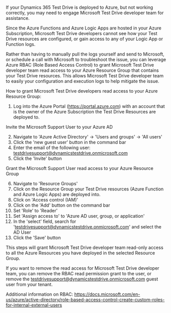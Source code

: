﻿If your Dynamics 365 Test Drive is deployed to Azure, but not working correctly, you may need to engage Microsoft Test Drive developer team for assistance. 

Since the Azure Functions and Azure Logic Apps are hosted in your Azure Subscription, Microsoft Test Drive developers cannot see how your Test Drive resources are configured, or gain access to any of your Logic App or Function logs.

Rather than having to manually pull the logs yourself and send to Microsoft, or schedule a call with Microsoft to troubleshoot the issue, you can leverage Azure RBAC (Role Based Access Control) to grant Microsoft Test Drive developer team read access to your Azure Resource Group that contains your Test Drive resources. This allows Microsoft Test Drive developer team to easily your configuration and execution logs to help mitigate the issue.

How to grant Microsoft Test Drive developers read access to your Azure Resource Group:

1) Log into the Azure Portal (https://portal.azure.com) with an account that is the owner of the Azure Subscription the Test Drive Resources are deployed to.

Invite the Microsoft Support User to your Azure AD

2) Navigate to 'Azure Active Directory' -> 'Users and groups' -> 'All users' 
3) Click the 'new guest user' button in the command bar
4) Enter the email of the following user: testdrivesupport@dynamicstestdrive.onmicrosoft.com
5) Click the 'Invite' button

Grant the Microsoft Support User read access to your Azure Resource Group

6) Navigate to 'Resource Groups'
7) Click on the Resource Group your Test Drive resources (Azure Function and Azure Logic Apps) are deployed into.
8) Click on 'Access control (IAM)'
9) Click on the 'Add' button on the command bar
10) Set 'Role' to 'Reader'
11) Set 'Assign access to' to 'Azure AD user, group, or application'
12) In the 'select' field, search for 'testdrivesupport@dynamicstestdrive.onmicrosoft.com' and select the AD User
13) Click the 'Save' button

This steps will grant Microsoft Test Drive developer team read-only access to all the Azure Resources you have deployed in the selected Resource Group. 

If you want to remove the read access for Microsoft Test Drive developer team, you can remove the RBAC read permission grant to the user, or remove the testdrivesupport@dynamicstestdrive.onmicrosoft.com guest user from your tenant. 

Additional information on RBAC: https://docs.microsoft.com/en-us/azure/active-directory/role-based-access-control-create-custom-roles-for-internal-external-users
